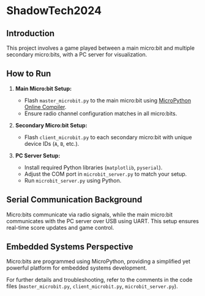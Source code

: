 # ShadowTech2024

## Introduction
This project involves a game played between a main micro:bit and multiple secondary micro:bits, with a PC server for visualization.

## How to Run
1. **Main Micro:bit Setup:**
   - Flash `master_microbit.py` to the main micro:bit using [MicroPython Online Compiler](https://python.microbit.org/v/3).
   - Ensure radio channel configuration matches in all micro:bits.
   
2. **Secondary Micro:bit Setup:**
   - Flash `client_microbit.py` to each secondary micro:bit with unique device IDs (`A`, `B`, etc.).
   
3. **PC Server Setup:**
   - Install required Python libraries (`matplotlib`, `pyserial`).
   - Adjust the COM port in `microbit_server.py` to match your setup.
   - Run `microbit_server.py` using Python.

## Serial Communication Background
Micro:bits communicate via radio signals, while the main micro:bit communicates with the PC server over USB using UART. This setup ensures real-time score updates and game control.

## Embedded Systems Perspective
Micro:bits are programmed using MicroPython, providing a simplified yet powerful platform for embedded systems development.

For further details and troubleshooting, refer to the comments in the code files (`master_microbit.py`, `client_microbit.py`, `microbit_server.py`).
